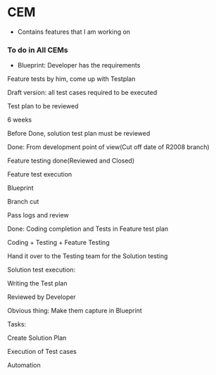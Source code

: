 # CEM

* Contains features that I am working on

### To do in All CEMs
* Blueprint: Developer has the requirements

Feature tests by him, come up with Testplan

Draft version: all test cases required to be executed

Test plan to be reviewed

6 weeks

Before Done, solution test plan must be reviewed

Done: From development point of view(Cut off date of R2008 branch)

Feature testing done(Reviewed and Closed)

Feature test execution

Blueprint 

Branch cut


Pass logs and review

Done: Coding completion and Tests in Feature test plan

Coding + Testing + Feature Testing



Hand it over to the Testing team for the Solution testing



Solution test execution:

Writing the Test plan

Reviewed by Developer

Obvious thing: Make them capture in Blueprint

Tasks:

Create Solution Plan

Execution of Test cases

Automation

